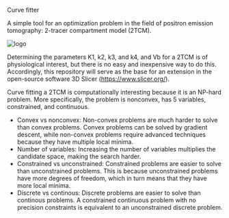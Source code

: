 Curve fitter

A simple tool for an optimization problem in the field of positron emission tomography: 2-tracer compartment model (2TCM).

![logo](https://user-images.githubusercontent.com/43485534/204952545-781da68d-362b-41b2-9f48-04f6fb72724a.png)

Determining the parameters K1, k2, k3, and k4, and Vb for a 2TCM is of physiological interest, but there is no easy and inexpensive way to do this. Accordingly, this repository will serve as the base for an extension in the open-source software 3D Slicer (https://www.slicer.org/).

Curve fitting a 2TCM is computationally interesting because it is an NP-hard problem. More specifically, the problem is nonconvex, has 5 variables, constrained, and continuous.

* Convex vs nonconvex: Non-convex problems are much harder to solve than convex problems. Convex problems can be solved by gradient descent, while non-convex problems require advanced techniques because they have multiple local minima.
* Number of variables: Increasing the number of variables multiplies the candidate space, making the search harder.
* Constrained vs unconstrained: Constrained problems are easier to solve than unconstrained problems. This is because unconstrained problems have more degrees of freedom, which in turn means that they have more local minima.
* Discrete vs continous: Discrete problems are easier to solve than continous problems. A constrained continuous problem with no precision constraints is equivalent to an unconstrained discrete problem.

